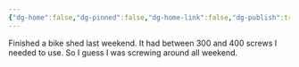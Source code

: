 ```yaml
---
{"dg-home":false,"dg-pinned":false,"dg-home-link":false,"dg-publish":true,"tags":["dgblip"],"disabled rules":["yaml-title","yaml-title-alias","file-name-heading"],"title":"philipp on mastodon @ 2024-05-10","created-date":"2024-05-10T20:11:42","id":112418613020229180,"updated-date":"2025-05-02T08:50:44","dg-path":"blips/112418613020229179.md","permalink":"/blips/112418613020229179/","dgPassFrontmatter":true}
---
```



Finished a bike shed last weekend. It had between 300 and 400 screws I needed to use. So I guess I was screwing around all weekend.



